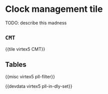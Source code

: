# Clock management tile

TODO: describe this madness


## `CMT`

{{tile virtex5 CMT}}


## Tables

{{misc virtex5 pll-filter}}

{{devdata virtex5 pll-in-dly-set}}

